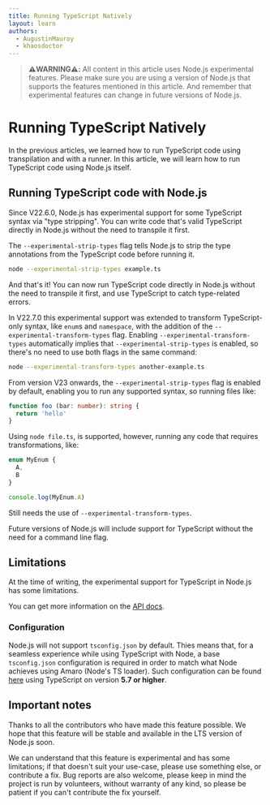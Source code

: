 ```yaml
---
title: Running TypeScript Natively
layout: learn
authors: 
  - AugustinMauroy
  - khaosdoctor
---
```


> **⚠️WARNING⚠️:** All content in this article uses Node.js experimental features. Please make sure you are using a version of Node.js that supports the features mentioned in this article. And remember that experimental features can change in future versions of Node.js.

# Running TypeScript Natively

In the previous articles, we learned how to run TypeScript code using transpilation and with a runner. In this article, we will learn how to run TypeScript code using Node.js itself.

## Running TypeScript code with Node.js

Since V22.6.0, Node.js has experimental support for some TypeScript syntax via "type stripping". You can write code that's valid TypeScript directly in Node.js without the need to transpile it first.

The `--experimental-strip-types` flag tells Node.js to strip the type annotations from the TypeScript code before running it.

```bash
node --experimental-strip-types example.ts
```

And that's it! You can now run TypeScript code directly in Node.js without the need to transpile it first, and use TypeScript to catch type-related errors.

In V22.7.0 this experimental support was extended to transform TypeScript-only syntax, like `enum`s and `namespace`, with the addition of the `--experimental-transform-types` flag. Enabling `--experimental-transform-types` automatically implies that `--experimental-strip-types` is enabled, so there's no need to use both flags in the same command:

```bash
node --experimental-transform-types another-example.ts
```

From version V23 onwards, the `--experimental-strip-types` flag is enabled by default, enabling you to run any supported syntax, so running files like:

```ts
function foo (bar: number): string {
  return 'hello'
}
```

Using `node file.ts`, is supported, however, running any code that requires transformations, like:

```ts
enum MyEnum {
  A,
  B
}

console.log(MyEnum.A)
```

Still needs the use of `--experimental-transform-types`.

Future versions of Node.js will include support for TypeScript without the need for a command line flag.

## Limitations

At the time of writing, the experimental support for TypeScript in Node.js has some limitations.

You can get more information on the [API docs](https://nodejs.org/docs/latest/api/typescript.html#typescript-features).

### Configuration

Node.js will not support `tsconfig.json` by default. Thies means that, for a seamless experience while using TypeScript with Node, a base `tsconfig.json` configuration is required in order to match what Node achieves using Amaro (Node's TS loader). Such configuration can be found [here](https://nodejs.org/api/typescript.html#type-stripping) using TypeScript on version **5.7 or higher**.

## Important notes

Thanks to all the contributors who have made this feature possible. We hope that this feature will be stable and available in the LTS version of Node.js soon.

We can understand that this feature is experimental and has some limitations; if that doesn't suit your use-case, please use something else, or contribute a fix. Bug reports are also welcome, please keep in mind the project is run by volunteers, without warranty of any kind, so please be patient if you can't contribute the fix yourself.

